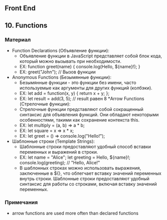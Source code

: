 ## Front End
## 10. Functions

### Материал
* Function Declarations (Объявление функции):   
    - Объявление функции в JavaScript представляет собой блок кода, который можно вызывать при необходимости. 
    - EX: function greet(name) { console.log(Hello, ${name}!); }
    - EX: greet("John"); // Вызов функции 
* Anonymous Functions (Безымянные функции): 
    - Безымянные функции - это функции без имени, часто используемые как аргументы для других функций (колбэки). 
    - EX: let add = function(x, y) { return x + y; };
    - EX: let result = add(3, 5); // result равен 8 
*Arrow Functions (Стрелочные функции): 
    - Стрелочные функции представляют собой сокращенный синтаксис для объявления функций. Они обладают некоторыми особенностями, такими как сохранение контекста this. 
    - EX: let multiply = (a, b) => a * b;
    - EX: let square = x => x * x;
    - EX: let greet = () => console.log("Hello!");
* Шаблонные строки (Template Strings): 
    - Шаблонные строки предоставляют удобный способ вставки переменных и выражений в строки. 
    - EX: let name = "Alice"; let greeting = Hello, ${name}!; console.log(greeting); // "Hello, Alice!" 
    - В шаблонных строках можно использовать выражения, заключенные в ${}, что облегчает вставку значений переменных внутрь строки. Шаблонные строки предоставляют удобный синтаксис для работы со строками, включая вставку значений переменных.

### Примечания
* arrow functions are used more often than declared functions


